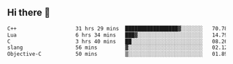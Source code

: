 ## Hi there 👋

<!--START_SECTION:waka-->

```txt
C++                   31 hrs 29 mins  █████████████████▓░░░░░░░   70.78 %
Lua                   6 hrs 34 mins   ███▓░░░░░░░░░░░░░░░░░░░░░   14.79 %
C                     3 hrs 40 mins   ██░░░░░░░░░░░░░░░░░░░░░░░   08.26 %
slang                 56 mins         ▓░░░░░░░░░░░░░░░░░░░░░░░░   02.12 %
Objective-C           50 mins         ▒░░░░░░░░░░░░░░░░░░░░░░░░   01.89 %
```

<!--END_SECTION:waka-->
